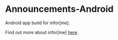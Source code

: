 # Announcements-Android

Android app build for infor[me].

Find out more about infor[me] [here](http://infor.me).
